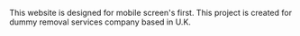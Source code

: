 This website is designed for mobile screen's first.
This project is created for dummy removal services company based in U.K.
